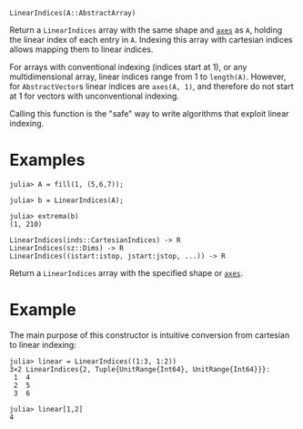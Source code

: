 ```
LinearIndices(A::AbstractArray)
```

Return a `LinearIndices` array with the same shape and [`axes`](@ref) as `A`, holding the linear index of each entry in `A`. Indexing this array with cartesian indices allows mapping them to linear indices.

For arrays with conventional indexing (indices start at 1), or any multidimensional array, linear indices range from 1 to `length(A)`. However, for `AbstractVector`s linear indices are `axes(A, 1)`, and therefore do not start at 1 for vectors with unconventional indexing.

Calling this function is the "safe" way to write algorithms that exploit linear indexing.

# Examples

```jldoctest
julia> A = fill(1, (5,6,7));

julia> b = LinearIndices(A);

julia> extrema(b)
(1, 210)
```

```
LinearIndices(inds::CartesianIndices) -> R
LinearIndices(sz::Dims) -> R
LinearIndices((istart:istop, jstart:jstop, ...)) -> R
```

Return a `LinearIndices` array with the specified shape or [`axes`](@ref).

# Example

The main purpose of this constructor is intuitive conversion from cartesian to linear indexing:

```jldoctest
julia> linear = LinearIndices((1:3, 1:2))
3×2 LinearIndices{2, Tuple{UnitRange{Int64}, UnitRange{Int64}}}:
 1  4
 2  5
 3  6

julia> linear[1,2]
4
```
